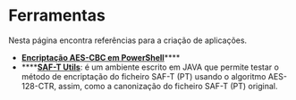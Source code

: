 # Ferramentas

Nesta página encontra referências para a criação de aplicações.

* [**Encriptação AES-CBC em PowerShell**](exemplos.md)\*\*\*\*
* \*\*\*\*[**SAF-T Utils**](https://github.com/assoft-portugal/CryptoSAF-T-SAF-T-Utils): é um ambiente escrito em JAVA que permite testar o método de encriptação do ficheiro SAF-T \(PT\) usando o algoritmo AES-128-CTR, assim, como a canonização do ficheiro SAF-T \(PT\) original.

